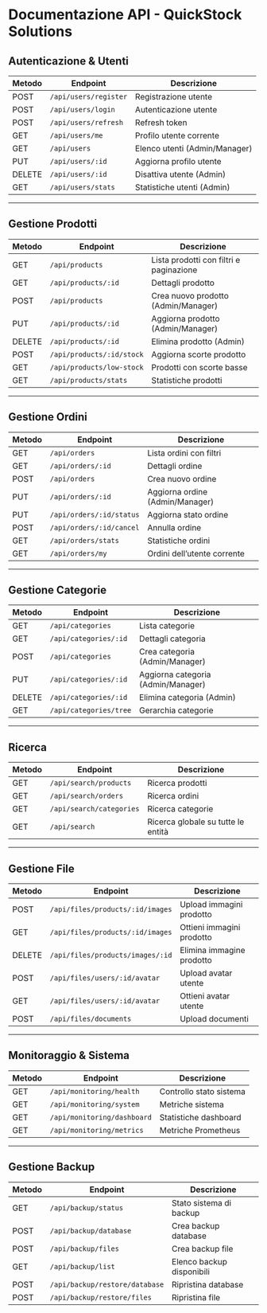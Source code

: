 # Documentazione API - QuickStock Solutions

## Autenticazione & Utenti
| Metodo | Endpoint | Descrizione |
|--------|----------|-------------|
| POST   | `/api/users/register` | Registrazione utente |
| POST   | `/api/users/login` | Autenticazione utente |
| POST   | `/api/users/refresh` | Refresh token |
| GET    | `/api/users/me` | Profilo utente corrente |
| GET    | `/api/users` | Elenco utenti (Admin/Manager) |
| PUT    | `/api/users/:id` | Aggiorna profilo utente |
| DELETE | `/api/users/:id` | Disattiva utente (Admin) |
| GET    | `/api/users/stats` | Statistiche utenti (Admin) |

---

## Gestione Prodotti
| Metodo | Endpoint | Descrizione |
|--------|----------|-------------|
| GET    | `/api/products` | Lista prodotti con filtri e paginazione |
| GET    | `/api/products/:id` | Dettagli prodotto |
| POST   | `/api/products` | Crea nuovo prodotto (Admin/Manager) |
| PUT    | `/api/products/:id` | Aggiorna prodotto (Admin/Manager) |
| DELETE | `/api/products/:id` | Elimina prodotto (Admin) |
| POST   | `/api/products/:id/stock` | Aggiorna scorte prodotto |
| GET    | `/api/products/low-stock` | Prodotti con scorte basse |
| GET    | `/api/products/stats` | Statistiche prodotti |

---

## Gestione Ordini
| Metodo | Endpoint | Descrizione |
|--------|----------|-------------|
| GET    | `/api/orders` | Lista ordini con filtri |
| GET    | `/api/orders/:id` | Dettagli ordine |
| POST   | `/api/orders` | Crea nuovo ordine |
| PUT    | `/api/orders/:id` | Aggiorna ordine (Admin/Manager) |
| PUT    | `/api/orders/:id/status` | Aggiorna stato ordine |
| POST   | `/api/orders/:id/cancel` | Annulla ordine |
| GET    | `/api/orders/stats` | Statistiche ordini |
| GET    | `/api/orders/my` | Ordini dell’utente corrente |

---

## Gestione Categorie
| Metodo | Endpoint | Descrizione |
|--------|----------|-------------|
| GET    | `/api/categories` | Lista categorie |
| GET    | `/api/categories/:id` | Dettagli categoria |
| POST   | `/api/categories` | Crea categoria (Admin/Manager) |
| PUT    | `/api/categories/:id` | Aggiorna categoria (Admin/Manager) |
| DELETE | `/api/categories/:id` | Elimina categoria (Admin) |
| GET    | `/api/categories/tree` | Gerarchia categorie |

---

## Ricerca
| Metodo | Endpoint | Descrizione |
|--------|----------|-------------|
| GET    | `/api/search/products` | Ricerca prodotti |
| GET    | `/api/search/orders` | Ricerca ordini |
| GET    | `/api/search/categories` | Ricerca categorie |
| GET    | `/api/search` | Ricerca globale su tutte le entità |

---

## Gestione File
| Metodo | Endpoint | Descrizione |
|--------|----------|-------------|
| POST   | `/api/files/products/:id/images` | Upload immagini prodotto |
| GET    | `/api/files/products/:id/images` | Ottieni immagini prodotto |
| DELETE | `/api/files/products/images/:id` | Elimina immagine prodotto |
| POST   | `/api/files/users/:id/avatar` | Upload avatar utente |
| GET    | `/api/files/users/:id/avatar` | Ottieni avatar utente |
| POST   | `/api/files/documents` | Upload documenti |

---

## Monitoraggio & Sistema
| Metodo | Endpoint | Descrizione |
|--------|----------|-------------|
| GET    | `/api/monitoring/health` | Controllo stato sistema |
| GET    | `/api/monitoring/system` | Metriche sistema |
| GET    | `/api/monitoring/dashboard` | Statistiche dashboard |
| GET    | `/api/monitoring/metrics` | Metriche Prometheus |

---

## Gestione Backup
| Metodo | Endpoint | Descrizione |
|--------|----------|-------------|
| GET    | `/api/backup/status` | Stato sistema di backup |
| POST   | `/api/backup/database` | Crea backup database |
| POST   | `/api/backup/files` | Crea backup file |
| GET    | `/api/backup/list` | Elenco backup disponibili |
| POST   | `/api/backup/restore/database` | Ripristina database |
| POST   | `/api/backup/restore/files` | Ripristina file |
